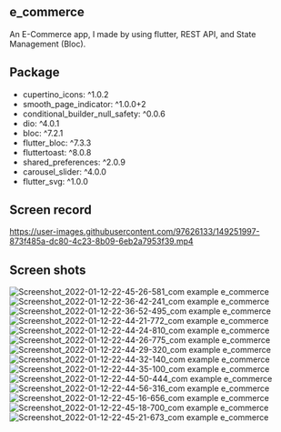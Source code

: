 ## e_commerce

An E-Commerce app, I made by using flutter, REST API, and State Management (Bloc).

## Package
   - cupertino_icons: ^1.0.2
   - smooth_page_indicator: ^1.0.0+2
   - conditional_builder_null_safety: ^0.0.6
   - dio: ^4.0.1
   - bloc: ^7.2.1
   - flutter_bloc: ^7.3.3
   - fluttertoast: ^8.0.8
   - shared_preferences: ^2.0.9
   - carousel_slider: ^4.0.0
   - flutter_svg: ^1.0.0

## Screen record

https://user-images.githubusercontent.com/97626133/149251997-873f485a-dc80-4c23-8b09-6eb2a7953f39.mp4

## Screen shots

![Screenshot_2022-01-12-22-45-26-581_com example e_commerce](https://user-images.githubusercontent.com/97626133/149252258-11ae6cbb-cef8-4b1f-8710-c94e7ded4a64.jpg)
![Screenshot_2022-01-12-22-36-42-241_com example e_commerce](https://user-images.githubusercontent.com/97626133/149252271-cf948aa4-e1c3-4cff-9693-d23e6407c117.jpg)
![Screenshot_2022-01-12-22-36-52-495_com example e_commerce](https://user-images.githubusercontent.com/97626133/149252277-43cce1c1-7b0e-422e-8118-be246bdabd6f.jpg)
![Screenshot_2022-01-12-22-44-21-772_com example e_commerce](https://user-images.githubusercontent.com/97626133/149252285-56e3b7d7-6435-446c-b8ee-191f54dcb0a5.jpg)
![Screenshot_2022-01-12-22-44-24-810_com example e_commerce](https://user-images.githubusercontent.com/97626133/149252332-5ea4f759-737c-49af-818d-229f1c96fd5b.jpg)
![Screenshot_2022-01-12-22-44-26-775_com example e_commerce](https://user-images.githubusercontent.com/97626133/149252364-c7ae29ab-040e-40f5-8f46-c7d3f2bd523c.jpg)
![Screenshot_2022-01-12-22-44-29-320_com example e_commerce](https://user-images.githubusercontent.com/97626133/149252399-bbc56e24-03bd-4109-933d-552d65c6ef39.jpg)
![Screenshot_2022-01-12-22-44-32-140_com example e_commerce](https://user-images.githubusercontent.com/97626133/149252418-458d979f-d3db-4ac7-a1c3-bcc3db38c93f.jpg)
![Screenshot_2022-01-12-22-44-35-100_com example e_commerce](https://user-images.githubusercontent.com/97626133/149252427-56880705-b2c4-4269-9ba8-4b3b62b87511.jpg)
![Screenshot_2022-01-12-22-44-50-444_com example e_commerce](https://user-images.githubusercontent.com/97626133/149252433-03e2725a-a30c-43c8-b4f7-cad3f65959fd.jpg)
![Screenshot_2022-01-12-22-44-56-316_com example e_commerce](https://user-images.githubusercontent.com/97626133/149252440-d98dcb09-33e8-4eee-8570-a0e8bbbfdbcd.jpg)
![Screenshot_2022-01-12-22-45-16-656_com example e_commerce](https://user-images.githubusercontent.com/97626133/149252450-935d4d6d-f26f-4f91-ac51-0b7c9791240a.jpg)
![Screenshot_2022-01-12-22-45-18-700_com example e_commerce](https://user-images.githubusercontent.com/97626133/149252488-37076521-d539-40f9-a170-018add02ee2d.jpg)
![Screenshot_2022-01-12-22-45-21-673_com example e_commerce](https://user-images.githubusercontent.com/97626133/149252523-b2860f40-1561-44bb-a133-8a49e1a6b081.jpg)
